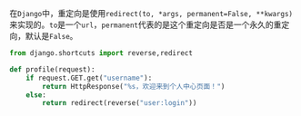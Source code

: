 在`Django`中，重定向是使用`redirect(to, *args, permanent=False, **kwargs)`来实现的。`to`是一个`url`，`permanent`代表的是这个重定向是否是一个永久的重定向，默认是`False`。

```python
from django.shortcuts import reverse,redirect

def profile(request):
    if request.GET.get("username"):
        return HttpResponse("%s，欢迎来到个人中心页面！")
    else:
        return redirect(reverse("user:login"))
```

